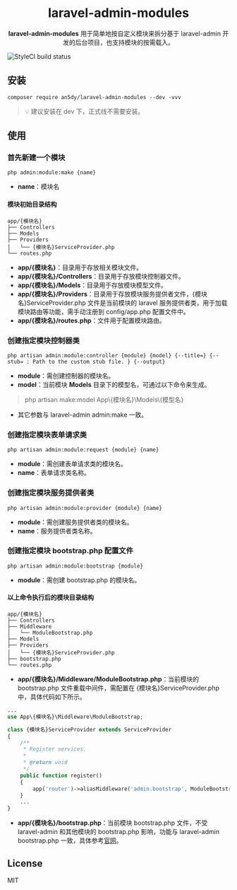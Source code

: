 <h1 align="center"> laravel-admin-modules </h1>

<p align="center"> <b>laravel-admin-modules</b> 用于简单地按自定义模块来拆分基于 laravel-admin 开发的后台项目，也支持模块的按需载入。</p>

![StyleCI build status](https://github.styleci.io/repos/254318217/shield) 

## 安装
```shell
composer require an5dy/laravel-admin-modules --dev -vvv
```
> 💡 建议安装在 dev 下，正式线不需要安装。

## 使用

### 首先新建一个模块
```shell
php admin:module:make {name}
```
- **name**：模块名

#### 模块初始目录结构
```
app/{模块名}
├── Controllers
├── Models
├── Providers
│   └── {模块名}ServiceProvider.php
└── routes.php
```
- **app/{模块名}**：目录用于存放相关模块文件。
- **app/{模块名}/Controllers**：目录用于存放模块控制器文件。
- **app/{模块名}/Models**：目录用于存放模块模型文件。
- **app/{模块名}/Providers**：目录用于存放模块服务提供者文件，{模块名}ServiceProvider.php 文件是当前模块的 laravel 服务提供者类，用于加载模块路由等功能，需手动注册到 config/app.php 配置文件中。
- **app/{模块名}/routes.php**：文件用于配置模块路由。

### 创建指定模块控制器类
```shell
php artisan admin:module:controller {module} {model} {--title=} {--stub= : Path to the custom stub file. } {--output}
```
- **module**：需创建控制器的模块名。
- **model**：当前模块 **Models** 目录下的模型名，可通过以下命令来生成。
> php artisan make:model App\\{模块名}\\Models\\{模型名}
- 其它参数与 laravel-admin admin:make 一致。

### 创建指定模块表单请求类
```shell
php artisan admin:module:request {module} {name}
```
- **module**：需创建表单请求类的模块名。
- **name**：表单请求类名称。

### 创建指定模块服务提供者类
```shell
php artisan admin:module:provider {module} {name}
```
- **module**：需创建服务提供者类的模块名。
- **name**：服务提供者类名称。

### 创建指定模块 **bootstrap.php** 配置文件
```shell
php artisan admin:module:bootstrap {module}
```
- **module**：需创建 bootstrap.php 的模块名。

#### 以上命令执行后的模块目录结构
```
app/{模块名}
├── Controllers
├── Middleware
│   └── ModuleBootstrap.php
├── Models
├── Providers
│   └── {模块名}ServiceProvider.php
├── bootstrap.php
└── routes.php
```
- **app/{模块名}/Middleware/ModuleBootstrap.php**：当前模块的 bootstrap.php 文件重载中间件，需配置在 {模块名}ServiceProvider.php 中，具体代码如下所示。
```php
...
use App\{模块名}\Middleware\ModuleBootstrap;

class {模块名}ServiceProvider extends ServiceProvider
{
    /**
     * Register services.
     *
     * @return void
     */
    public function register()
    {
        app('router')->aliasMiddleware('admin.bootstrap', ModuleBootstrap::class);
    }
    ...
}
```
- **app/{模块名}/bootstrap.php**：当前模块 bootstrap.php 文件，不受 laravel-admin 和其他模块的 bootstrap.php 影响，功能与 laravel-admin bootstrap.php 一致，具体参考[官网](https://laravel-admin.org/docs/zh/1.x/configuration#app/Admin/bootstrap.php)。

## License

MIT